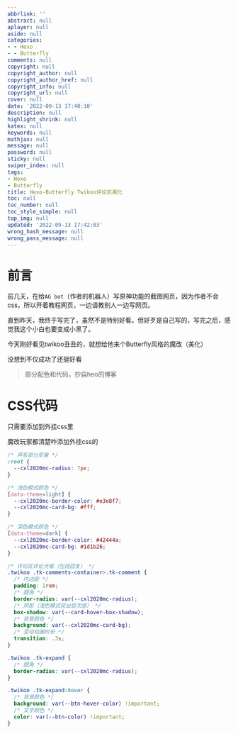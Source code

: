 ```yaml
---
abbrlink: ''
abstract: null
aplayer: null
aside: null
categories:
- - Hexo
- - Butterfly
comments: null
copyright: null
copyright_author: null
copyright_author_href: null
copyright_info: null
copyright_url: null
cover: null
date: '2022-09-13 17:40:10'
description: null
highlight_shrink: null
katex: null
keywords: null
mathjax: null
message: null
password: null
sticky: null
swiper_index: null
tags:
- Hexo
- Butterfly
title: Hexo-Butterfly Twikoo评论区美化
toc: null
toc_number: null
toc_style_simple: null
top_img: null
updated: '2022-09-13 17:42:03'
wrong_hash_message: null
wrong_pass_message: null
---
```

# 前言

前几天，在给`AG bot`（作者的机器人）写原神功能的截图网页，因为作者不会css，所以开着教程网页，一边请教别人一边写网页。

直到昨天，我终于写完了，虽然不是特别好看。但好歹是自己写的，写完之后，感觉我这个小白也要变成小黑了。

今天刚好看见twikoo丑丑的，就想给他来个Butterfly风格的魔改（美化）

没想到不仅成功了还挺好看

> 部分配色和代码，抄自heo的博客

# CSS代码

只需要添加到外挂css里

魔改玩家都清楚咋添加外挂css的

```css
/* 声名部分变量 */
:root {
  --cxl2020mc-radius: 7px;
}

/* 浅色模式颜色 */
[data-theme=light] {
  --cxl2020mc-border-color: #e3e8f7;
  --cxl2020mc-card-bg: #fff;
}

/* 深色模式颜色 */
[data-theme=dark] {
  --cxl2020mc-border-color: #42444a;
  --cxl2020mc-card-bg: #1d1b26;
}

/* 评论区评论大框（包括回复） */
.twikoo .tk-comments-container>.tk-comment {
  /* 内边距 */
  padding: 1rem;
  /* 圆角 */
  border-radius: var(--cxl2020mc-radius);
  /* 阴影（浅色模式突出层次感） */
  box-shadow: var(--card-hover-box-shadow);
  /* 背景颜色 */
  background: var(--cxl2020mc-card-bg);
  /* 变动动画时长 */
  transition: .3s;
}

.twikoo .tk-expand {
  /* 圆角 */
  border-radius: var(--cxl2020mc-radius);
}

.twikoo .tk-expand:hover {
  /* 背景颜色 */
  background: var(--btn-hover-color) !important;
  /* 文字颜色 */
  color: var(--btn-color) !important;
}
```
